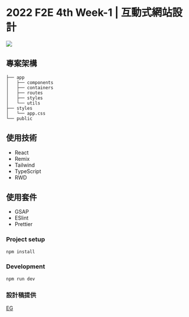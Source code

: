 # 2022 F2E 4th Week-1 | 互動式網站設計

![](https://images.thef2e.com/2022/works/12061549261454740203_2022-11-05T04:09:39.406Z.png)

## 專案架構
```
├── app
│   ├── components
│   ├── containers
│   ├── routes
│   ├── styles
│   └── utils
├── styles
│   └── app.css
└── public
```
## 使用技術
- React
- Remix
- Tailwind
- TypeScript
- RWD

## 使用套件
- GSAP
- ESlint
- Prettier

### Project setup
```sh
npm install
```

### Development
```sh
npm run dev
```

### 設計稿提供
[EG](https://2022.thef2e.com/users/12061549261454740203)
